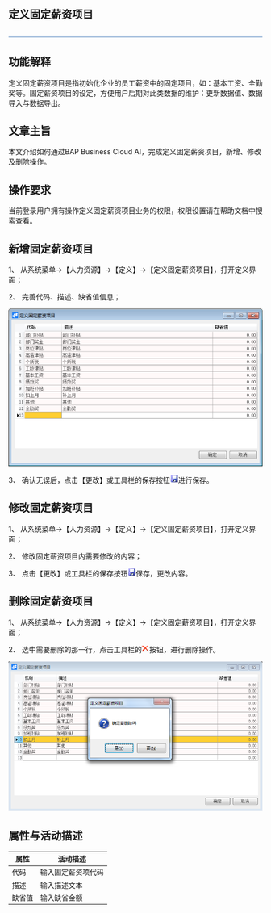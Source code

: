 ## 定义固定薪资项目 

![img](zsk_rlzy_dy/common/headLine.png) 

## 功能解释 

定义固定薪资项目是指初始化企业的员工薪资中的固定项目，如：基本工资、全勤奖等。固定薪资项目的设定，方便用户后期对此类数据的维护：更新数据值、数据导入与数据导出。

## 文章主旨 

本文介绍如何通过BAP Business Cloud AI，完成定义固定薪资项目，新增、修改及删除操作。

## 操作要求 

当前登录用户拥有操作定义固定薪资项目业务的权限，权限设置请在帮助文档中搜索查看。

## 新增固定薪资项目 

1、 从系统菜单->【人力资源】->【定义】->【定义固定薪资项目】，打开定义界面；

2、 完善代码、描述、缺省值信息；

![img](zsk_rlzy_dy/3.1.png)

3、 确认无误后，点击【更改】或工具栏的保存按钮![img](zsk_rlzy_dy/common/保存.png)进行保存。

## 修改固定薪资项目 

1、 从系统菜单->【人力资源】->【定义】->【定义固定薪资项目】，打开定义界面；

2、 修改固定薪资项目内需要修改的内容；

3、 点击【更改】或工具栏的保存按钮![img](zsk_rlzy_dy/common/保存.png)保存，更改内容。

## 删除固定薪资项目 

1、 从系统菜单->【人力资源】->【定义】->【定义固定薪资项目】，打开定义界面；

2、 选中需要删除的那一行，点击工具栏的![img](zsk_rlzy_dy/common/删除.png)按钮，进行删除操作。

![img](zsk_rlzy_dy/3.2.png)

## 属性与活动描述 

| **属性** | **活动描述**       |
| -------- | ------------------ |
| 代码     | 输入固定薪资项代码 |
| 描述     | 输入描述文本       |
| 缺省值   | 输入缺省金额       |

 

​    
